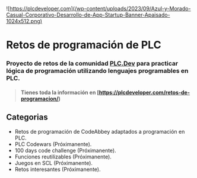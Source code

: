 ![https://plcdeveloper.com](/wp-content/uploads/2023/09/Azul-y-Morado-Casual-Corporativo-Desarrollo-de-App-Startup-Banner-Apaisado-1024x512.png)

# Retos de programación de PLC
### Proyecto de retos de la comunidad **[PLC.Dev](https://plcdeveloper.com)** para practicar lógica de programación utilizando lenguajes programables en PLC.
> #### Tienes toda la información en **[https://plcdeveloper.com/retos-de-programacion/)**

## Categorias

* Retos de programación de CodeAbbey adaptados a programación en PLC.
* PLC Codewars (Próximanente).
* 100 days code challenge (Próximanente).
* Funciones reutilizables (Próximanente).
* Juegos en SCL (Próximanente).
* Retos interesantes (Próximanente).
